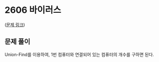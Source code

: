 # 2606 바이러스

([문제 링크](https://www.acmicpc.net/problem/2606))

## 문제 풀이

Union-Find를 이용하여, 1번 컴퓨터와 연결되어 있는 컴퓨터의 개수를 구하면 된다.